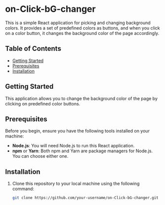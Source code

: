 # on-Click-bG-changer

This is a simple React application for picking and changing background colors. It provides a set of predefined colors as buttons, and when you click on a color button, it changes the background color of the page accordingly.

## Table of Contents

- [Getting Started](#getting-started)
- [Prerequisites](#prerequisites)
- [Installation](#installation)


## Getting Started

This application allows you to change the background color of the page by clicking on predefined color buttons.

## Prerequisites

Before you begin, ensure you have the following tools installed on your machine:

- **Node.js**: You will need Node.js to run this React application.
- **npm** or **Yarn**: Both npm and Yarn are package managers for Node.js. You can choose either one.

## Installation

1. Clone this repository to your local machine using the following command:

   ```bash
   git clone https://github.com/your-username/on-Click-bG-changer.git

